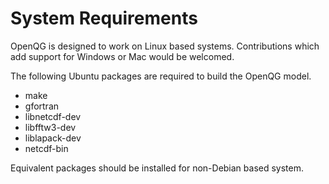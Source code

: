 # System Requirements

OpenQG is designed to work on Linux based systems. Contributions which add support for Windows or Mac would be welcomed.

The following Ubuntu packages are required to build the OpenQG model.

 - make
 - gfortran
 - libnetcdf-dev
 - libfftw3-dev
 - liblapack-dev
 - netcdf-bin

Equivalent packages should be installed for non-Debian based system.
